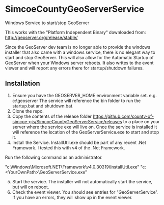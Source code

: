 # SimcoeCountyGeoServerService
Windows Service to start/stop GeoServer

This works with the "Platform Independent Binary" downloaded from: http://geoserver.org/release/stable/

Since the GeoServer dev team is no longer able to provide the windows installer that also came with a windows service, there is no elegant way to start and stop GeoServer.  This will also allow for the Automatic Startup of GeoServer when your Windows server reboots.  It also writes to the event viewer and will report any errors there for startup/shutdown failures.

## Installation

1. Ensure you have the GEOSERVER_HOME environment variable set.  e.g. c:\geoserver The service will reference the bin folder to run the startup.bat and shutdown.bat.
2. Clone the repo.
3. Copy the contents of the release folder https://github.com/county-of-simcoe-gis/SimcoeCountyGeoServerService/releases to a place on your server where the service exe will live on.  Once the service is installed it will reference the location of the GeoServerService.exe to start and stop it.
4. Install the Service.  InstallUtil.exe should be part of any recent .Net Framework.  I tested this with v4 of the .Net Framework.

Run the following command as an administrator.

"c:\Windows\Microsoft.NET\Framework\v4.0.30319\InstallUtil.exe" "c:\<YourOwnPath>\GeoServerService.exe"

5. Start the service.  The installer will not automatically start the service, but will on reboot.
6. Check the event viewer.  You should see entries for "GeoServerService".  If you have an errors, they will show up in the event viewer.
